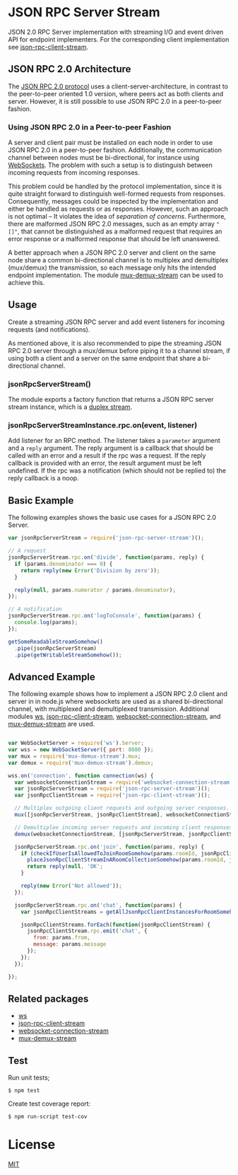 # JSON RPC Server Stream

JSON 2.0 RPC Server implementation with streaming I/O and event driven API for
endpoint implementers. For the corresponding client implementation see
[json-rpc-client-stream](https://github.com/claudijo/json-rpc-client-stream).

## JSON RPC 2.0 Architecture

The [JSON RPC 2.0 protocol](http://www.jsonrpc.org/specification) uses a
client-server-architecture, in contrast to the peer-to-peer oriented 1.0
version, where peers act as both clients and server. However, it is still
possible to use JSON RPC 2.0 in a peer-to-peer fashion.

### Using JSON RPC 2.0 in a Peer-to-peer Fashion

A server and client pair must be installed on each node in order to use JSON RPC
2.0 in a peer-to-peer fashion. Additionally, the communication channel between
nodes must be bi-directional, for instance using
[WebSockets](https://developer.mozilla.org/en-US/docs/Web/API/WebSockets_API).
The problem with such a setup is to distinguish between incoming requests from
incoming responses.

This problem could be handled by the protocol implementation, since it is quite
straight forward to distinguish well-formed requests from responses.
Consequently, messages could be inspected by the implementation and either be
handled as requests or as responses. However, such an approach is not optimal –
It violates the idea of _separation of concerns_. Furthermore, there are
malformed JSON RPC 2.0 messages, such as an empty array `"[]"`, that cannot be
distinguished as a malformed request that requires an error response or a
malformed response that should be left unanswered.

A better approach when a JSON RPC 2.0 server and client on the same node share a
common bi-directional channel is to multiplex and demultiplex (mux/demux) the
transmission, so each message only hits the intended endpoint implementation.
The module [mux-demux-stream](https://github.com/claudijo/mux-demux-stream) can
be used to achieve this.

## Usage

Create a streaming JSON RPC server and add event listeners for incoming
requests (and notifications).

As mentioned above, it is also recommended to pipe the streaming JSON RPC 2.0
server through a mux/demux before piping it to a channel stream, if using both a
client and a server on the same endpoint that share a bi-directional channel.

### jsonRpcServerStream()

The module exports a factory function that returns a JSON RPC server stream
instance, which is a [duplex stream](https://nodejs.org/api/stream.html#stream_class_stream_duplex).

### jsonRpcServerStreamInstance.rpc.on(event, listener)

Add listener for an RPC method. The listener takes a `parameter` argument and a
`reply` argument. The reply argument is a callback that should be called with an
error and a result if the rpc was a request. If the reply callback is provided
with an error, the result argument must be left undefined. If the rpc was a
notification (which should not be replied to) the reply callback is a noop.

## Basic Example

The following examples shows the basic use cases for a JSON RPC 2.0 Server.

```js
var jsonRpcServerStream = require('json-rpc-server-stream')();

// A request
jsonRpcServerStream.rpc.on('divide', function(params, reply) {
  if (params.denominator === 0) {
    return reply(new Error('Division by zero'));
  }

  reply(null, params.numerator / params.denominator);
});

// A notification
jsonRpcServerStream.rpc.on('logToConsole', function(params) {
  console.log(params);
});

getSomeReadableStreamSomehow()
  .pipe(jsonRpcServerStream)
  .pipe(getWritableStreamSomehow());
```

## Advanced Example

The following example shows how to implement a JSON RPC 2.0 client and server
in in node.js where websockets are used as a shared bi-directional channel, with
multiplexed and demultiplexed transmission. Additional modules
[ws](https://github.com/websockets/ws),
[json-rpc-client-stream](https://github.com/claudijo/json-rpc-client-stream),
[websocket-connection-stream](https://github.com/claudijo/websocket-connection-stream),
and [mux-demux-stream](https://github.com/claudijo/mux-demux-stream) are used.

```js

var WebSocketServer = require('ws').Server;
var wss = new WebSocketServer({ port: 8080 });
var mux = require('mux-demux-stream').mux;
var demux = require('mux-demux-stream').demux;

wss.on('connection', function connection(ws) {
  var websocketConnectionStream = require('websocket-connection-stream')().attach(ws);
  var jsonRpcServerStream = require('json-rpc-server-stream')();
  var jsonRpcClientStream = require('json-rpc-client-stream')();

  // Multiplex outgoing client requests and outgoing server responses.
  mux([jsonRpcServerStream, jsonRpcClientStream], websocketConnectionStream);

  // Demultiplex incoming server requests and incoming client responses
  demux(websocketConnectionStream, [jsonRpcServerStream, jsonRpcClientStream]);

  jsonRpcServerStream.rpc.on('join', function(params, reply) {
    if (checkIfUserIsAllowedToJoinRoomSomehow(params.roomId, jsonRpcClientStream)) {
      placeJsonRpcClientStreamInARoomCollectionSomehow(params.roomId, jsonRpcClientStream);
      return reply(null, 'OK';
    }

    reply(new Error('Not allowed'));
  });

  jsonRpcServerStream.rpc.on('chat', function(params) {
    var jsonRpcClientStreams = getAllJsonRpcClientInstancesForRoomSomehow(params.to);

    jsonRpcClientStreams.forEach(function(jsonRpcClientStream) {
      jsonRpcClientStream.rpc.emit('chat', {
        from: params.from,
        message: params.message
      });
    });
  });

});

```

## Related packages

* [ws](https://github.com/websockets/ws)
* [json-rpc-client-stream](https://github.com/claudijo/json-rpc-client-stream)
* [websocket-connection-stream](https://github.com/claudijo/websocket-connection-stream)
* [mux-demux-stream](https://github.com/claudijo/mux-demux-stream)

## Test

Run unit tests;

`$ npm test`

Create test coverage report:

`$ npm run-script test-cov`

# License

[MIT](LICENSE)